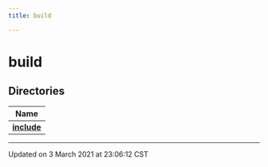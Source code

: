 ```yaml
---
title: build

---
```


# build



## Directories

| Name           |
| -------------- |
| **[include](/ldsctrlest/docs/api/files/dir_8f2980731aba7ec7b9fcae5764f196e3/#dir-include)**  |







-------------------------------

Updated on  3 March 2021 at 23:06:12 CST
